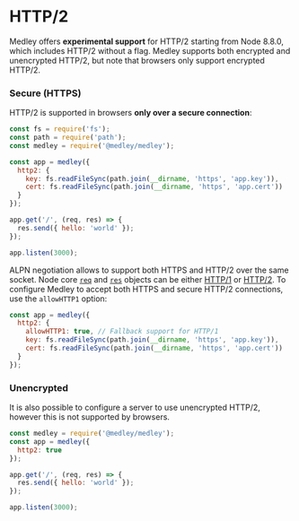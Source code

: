 # HTTP/2

Medley offers **experimental support** for HTTP/2 starting from Node 8.8.0,
which includes HTTP/2 without a flag. Medley supports both encrypted and
unencrypted HTTP/2, but note that browsers only support encrypted HTTP/2.

### Secure (HTTPS)

HTTP/2 is supported in browsers **only over a secure connection**:

```js
const fs = require('fs');
const path = require('path');
const medley = require('@medley/medley');

const app = medley({
  http2: {
    key: fs.readFileSync(path.join(__dirname, 'https', 'app.key')),
    cert: fs.readFileSync(path.join(__dirname, 'https', 'app.cert'))
  }
});

app.get('/', (req, res) => {
  res.send({ hello: 'world' });
});

app.listen(3000);
```

ALPN negotiation allows to support both HTTPS and HTTP/2 over the same socket.
Node core [`req`](Request.md#reqstream) and [`res`](Response.md#resstream)
objects can be either [HTTP/1](https://nodejs.org/api/http.html) or
[HTTP/2](https://nodejs.org/api/http2.html). To configure Medley to accept both
HTTPS and secure HTTP/2 connections, use the `allowHTTP1` option:

```js
const app = medley({
  http2: {
    allowHTTP1: true, // Fallback support for HTTP/1
    key: fs.readFileSync(path.join(__dirname, 'https', 'app.key')),
    cert: fs.readFileSync(path.join(__dirname, 'https', 'app.cert'))
  }
});
```

### Unencrypted

It is also possible to configure a server to use unencrypted HTTP/2,
however this is not supported by browsers.

```js
const medley = require('@medley/medley');
const app = medley({
  http2: true
});

app.get('/', (req, res) => {
  res.send({ hello: 'world' });
});

app.listen(3000);
```
